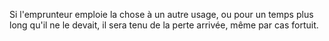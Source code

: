   
 Si l'emprunteur emploie la chose à un autre usage, ou pour un temps plus long qu'il ne le devait, il sera tenu de la perte arrivée, même par cas fortuit.  

  
